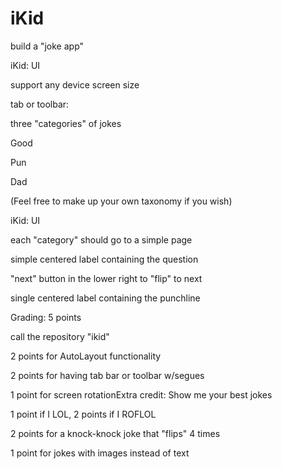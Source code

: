# iKid

build a "joke app"

iKid: UI

support any device screen size

tab or toolbar:

three "categories" of jokes

Good

Pun

Dad

(Feel free to make up your own taxonomy if you wish)

iKid: UI

each "category" should go to a simple page

simple centered label containing the question

"next" button in the lower right to "flip" to next

single centered label containing the punchline

Grading: 5 points

call the repository "ikid"

2 points for AutoLayout functionality

2 points for having tab bar or toolbar w/segues

1 point for screen rotationExtra credit: Show me your best jokes

1 point if I LOL, 2 points if I ROFLOL

2 points for a knock-knock joke that "flips" 4 times

1 point for jokes with images instead of text

